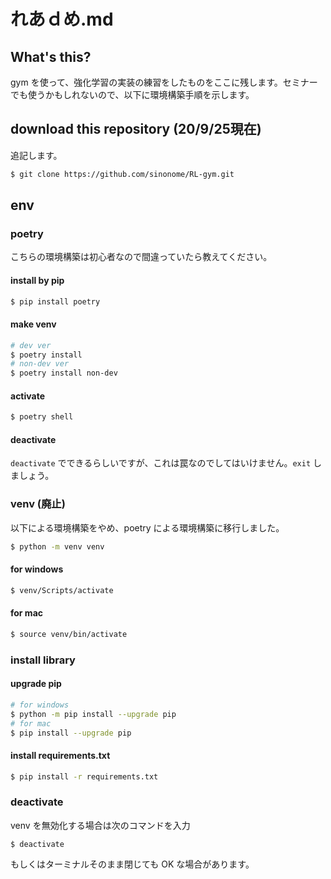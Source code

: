 # れあｄめ.md
## What's this?
gym を使って、強化学習の実装の練習をしたものをここに残します。セミナーでも使うかもしれないので、以下に環境構築手順を示します。

## download this repository (20/9/25現在)
追記します。

```bash
$ git clone https://github.com/sinonome/RL-gym.git
```

## env
### poetry
こちらの環境構築は初心者なので間違っていたら教えてください。

#### install by pip

```bash
$ pip install poetry
```

#### make venv

```bash
# dev ver
$ poetry install
# non-dev ver
$ poetry install non-dev
```

#### activate
```bash
$ poetry shell
```

#### deactivate
`deactivate` でできるらしいですが、これは罠なのでしてはいけません。`exit` しましょう。


### venv (廃止)
以下による環境構築をやめ、poetry による環境構築に移行しました。

```bash
$ python -m venv venv
```

#### for windows

```bash
$ venv/Scripts/activate
```

#### for mac

```bash
$ source venv/bin/activate
```

### install library
#### upgrade pip

```bash
# for windows
$ python -m pip install --upgrade pip
# for mac
$ pip install --upgrade pip
```

#### install requirements.txt

```bash
$ pip install -r requirements.txt
```

### deactivate
venv を無効化する場合は次のコマンドを入力

```
$ deactivate
```

もしくはターミナルそのまま閉じても OK な場合があります。
